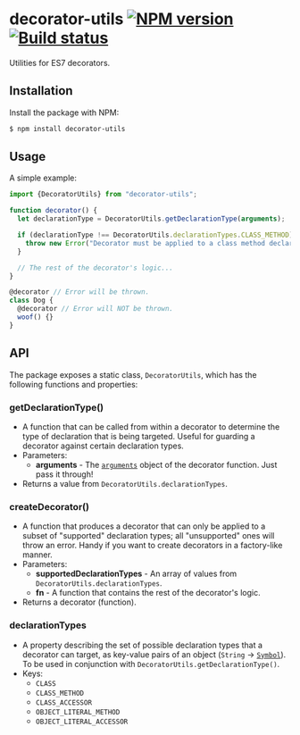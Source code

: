 # decorator-utils [![NPM version](http://img.shields.io/npm/v/decorator-utils.svg?style=flat-square)](https://www.npmjs.org/package/decorator-utils) [![Build status](http://img.shields.io/travis/lukehorvat/decorator-utils.svg?style=flat-square)](https://travis-ci.org/lukehorvat/decorator-utils)

Utilities for ES7 decorators.

## Installation

Install the package with NPM:

```bash
$ npm install decorator-utils
```

## Usage

A simple example:

```javascript
import {DecoratorUtils} from "decorator-utils";

function decorator() {
  let declarationType = DecoratorUtils.getDeclarationType(arguments);

  if (declarationType !== DecoratorUtils.declarationTypes.CLASS_METHOD) {
    throw new Error("Decorator must be applied to a class method declaration.");
  }

  // The rest of the decorator's logic...
}

@decorator // Error will be thrown.
class Dog {
  @decorator // Error will NOT be thrown.
  woof() {}
}
```

## API

The package exposes a static class, `DecoratorUtils`, which has the following functions and properties:

### getDeclarationType()

- A function that can be called from within a decorator to determine the type of declaration that is being targeted. Useful for guarding a decorator against certain declaration types.
- Parameters:
  - **arguments** - The [`arguments`](https://developer.mozilla.org/en/docs/Web/JavaScript/Reference/Functions/arguments) object of the decorator function. Just pass it through!
- Returns a value from `DecoratorUtils.declarationTypes`.

### createDecorator()

- A function that produces a decorator that can only be applied to a subset of "supported" declaration types; all "unsupported" ones will throw an error. Handy if you want to create decorators in a factory-like manner.
- Parameters:
  - **supportedDeclarationTypes** - An array of values from `DecoratorUtils.declarationTypes`.
  - **fn** - A function that contains the rest of the decorator's logic.
- Returns a decorator (function).

### declarationTypes

- A property describing the set of possible declaration types that a decorator can target, as key-value pairs of an object (`String` -> [`Symbol`](https://developer.mozilla.org/en/docs/Web/JavaScript/Reference/Global_Objects/Symbol)). To be used in conjunction with `DecoratorUtils.getDeclarationType()`.
- Keys:
  - `CLASS`
  - `CLASS_METHOD`
  - `CLASS_ACCESSOR`
  - `OBJECT_LITERAL_METHOD`
  - `OBJECT_LITERAL_ACCESSOR`
